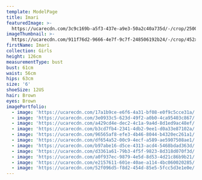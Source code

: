 ```yaml
---
template: ModelPage
title: Imari
featuredImage: >-
  https://ucarecdn.com/3c9c169b-a5f3-437e-a9e3-50a2c40a735d/-/crop/2500x1201/0,0/-/preview/
imageThumbnail: >-
  https://ucarecdn.com/911f76d2-9666-4e7f-9c7f-248506192b24/-/crop/452x607/151,36/-/preview/
firstName: Imari
collection: Girls
height: 126cm
measurementType: bust
bust: 61cm
waist: 56cm
hips: 63cm
size: '6'
shoeSize: 12US
hair: Brown
eyes: Brown
imagePortfolio:
  - image: 'https://ucarecdn.com/17a1b9ce-e6f6-4a31-bf08-e0f9c5cce31a/'
  - image: 'https://ucarecdn.com/3e0933c5-623d-49f2-a0b0-4ca95403c867/'
  - image: 'https://ucarecdn.com/a429cd4e-dec2-4c1a-9a4d-8d1ed9ac48ef/'
  - image: 'https://ucarecdn.com/b3cd7fb4-2341-4db2-9ee1-d0a33e87102a/'
  - image: 'https://ucarecdn.com/96565af8-efe3-4b46-8044-b4320ec261a1/'
  - image: 'https://ucarecdn.com/df654a52-00c9-4ecf-a589-ae5907508ae1/'
  - image: 'https://ucarecdn.com/b97abe16-d5ce-4313-acd4-5468bdad363d/'
  - image: 'https://ucarecdn.com/d3361a61-79b3-4f5f-9823-8d318d070f3d/'
  - image: 'https://ucarecdn.com/a0f937ec-9879-4e5d-8d53-4d21c86b9b21/'
  - image: 'https://ucarecdn.com/e2157611-601e-40ae-a114-4bc060020285/'
  - image: 'https://ucarecdn.com/52f096d5-f8d2-454d-85e5-5fcc5d3e1e0e/'
---
```


